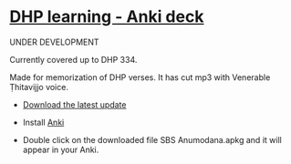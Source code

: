 # [DHP learning - Anki deck](https://github.com/sasanarakkha/study-tools/tree/main/Anki%20Decks/DHP%20Learing)

UNDER DEVELOPMENT

Currently covered up to DHP 334.

Made for memorization of DHP verses. It has cut mp3 with Venerable Ṭhitavijjo voice.

- [Download the latest update](https://github.com/sasanarakkha/study-tools/raw/main/Anki%20Decks/DHP%20Learing/DHP.apkg)

- Install [Anki](https://apps.ankiweb.net/)

- Double click on the downloaded file SBS Anumodana.apkg and it will appear in your Anki.